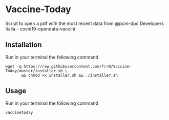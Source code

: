 # Vaccine-Today

Script to open a pdf with the most recent data from  @pcm-dpc Developers Italia - covid19-opendata-vaccini 

## Installation

Run in your terminal the following command
```
wget -q https://raw.githubusercontent.com/frr0/Vaccine-Today/master/installer.sh \
       && chmod +x installer.sh && ./installer.sh
```

## Usage

Run in your terminal the following command
```
vaccinetoday
```
